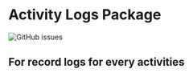 # Activity Logs Package

![GitHub issues](https://img.shields.io/github/issues/paingsoeko/https%3A%2F%2Fgithub.com%2Fpaingsoeko%2Fsimplelog-package.git)

## For record logs for every activities
